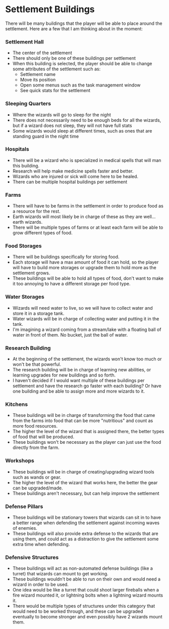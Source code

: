 # Settlement Buildings

There will be many buildings that the player will be able to place around the settlement. Here are a few that I am thinking about in the moment:

### Settlement Hall
- The center of the settlement
- There should only be one of these buildings per settlement
- When this building is selected, the player should be able to change some attributes of the settlement such as:
  - Settlement name
  - Move its position
  - Open some menus such as the task management window
  - See quick stats for the settlement

### Sleeping Quarters
- Where the wizards will go to sleep for the night
- There does not necessarily need to be enough beds for all the wizards, but if a wizard does not sleep, they will not have full stats
- Some wizards would sleep at different times, such as ones that are standing guard in the night time

### Hospitals
- There will be a wizard who is specialized in medical spells that will man this building.
- Research will help make medicine spells faster and better.
- Wizards who are injured or sick will come here to be healed.
- There can be multiple hospital buildings per settlement

### Farms
- There will have to be farms in the settlement in order to produce food as a resource for the rest.
- Earth wizards will most likely be in charge of these as they are well... earth wizards.
- There will be multiple types of farms or at least each farm will be able to grow different types of food.

### Food Storages
- There will be buildings specifically for storing food.
- Each storage will have a max amount of food it can hold, so the player will have to build more storages or upgrade them to hold more as the settlement grows.
- These buildings will be able to hold all types of food, don't want to make it too annoying to have a different storage per food type.

### Water Storages
- Wizards will need water to live, so we will have to collect water and store it in a storage tank.
- Water wizards will be in charge of collecting water and putting it in the tank.
- I'm imagining a wizard coming from a stream/lake with a floating ball of water in front of them. No bucket, just the ball of water.

### Research Building
- At the beginning of the settlement, the wizards won't know too much or won't be that powerful.
- The research building will be in charge of learning new abilities, or learning upgrades for new buildings and so forth.
- I haven't decided if I would want multiple of these buildings per settlement and have the research go faster with each building? Or have one building and be able to assign more and more wizards to it.

### Kitchens
- These buildings will be in charge of transforming the food that came from the farms into food that can be more "nutritious" and count as more food resources.
- The higher the level of the wizard that is assigned there, the better types of food that will be produced.
- These buildings won't be necessary as the player can just use the food directly from the farm.

### Workshops
- These buildings will be in charge of creating/upgrading wizard tools such as wands or gear.
- The higher the level of the wizard that works here, the better the gear can be upgraded/made.
- These buildings aren't necessary, but can help improve the settlement

### Defense Pillars
- These buildings will be stationary towers that wizards can sit in to have a better range when defending the settlement against incoming waves of enemies.
- These buildings will also provide extra defense to the wizards that are using them, and could act as a distraction to give the settlement some extra time when defending.

### Defensive Structures
- These buildings will act as non-automated defense buildings (like a turret) that wizards can mount to get working.
- These buildings wouldn't be able to run on their own and would need a wizard in order to be used.
- One idea would be like a turret that could shoot larger fireballs when a fire wizard mounted it, or lightning bolts when a lightning wizard mounts it.
- There would be multiple types of structures under this category that would need to be worked through, and these can be upgraded eventually to become stronger and even possibly have 2 wizards mount them.